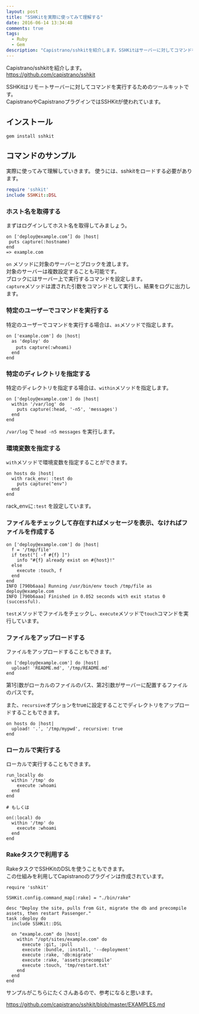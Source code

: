 ```yaml
---
layout: post
title: "SSHKitを実際に使ってみて理解する"
date: 2016-06-14 13:34:48
comments: true
tags: 
  - Ruby 
  - Gem
description: "Capistrano/sshkitを紹介します。SSHKitはサーバーに対してコマンドを実行するためのツールキットです。CapistranoやCapistranoプラグインではSSHKitが使われています。実際に使ってみて使い方を理解しましょう。"
---
```


Capistrano/sshkitを紹介します。  
https://github.com/capistrano/sshkit

SSHKitはリモートサーバーに対してコマンドを実行するためのツールキットです。  
CapistranoやCapistranoプラグインではSSHKitが使われています。

## インストール


```
gem install sshkit

```

## コマンドのサンプル

実際に使ってみて理解していきます。
使うには、sshkitをロードする必要があります。


```ruby
require 'sshkit'
include SSHKit::DSL

```

### ホスト名を取得する

まずはログインしてホスト名を取得してみましょう。


```
on ['deploy@example.com’] do |host|
 puts capture(:hostname)
end
=> example.com

```

`on` メソッドに対象のサーバーとブロックを渡します。  
対象のサーバーは複数設定することも可能です。  
ブロックにはサーバー上で実行するコマンドを設定します。  
`capture`メソッドは渡された引数をコマンドとして実行し、結果をログに出力します。

### 特定のユーザーでコマンドを実行する

特定のユーザーでコマンドを実行する場合は、`as`メソッドで指定します。


```
on ['example.com'] do |host|
  as 'deploy' do
  　puts capture(:whoami)
  end
end

```

### 特定のディレクトリを指定する

特定のディレクトリを指定する場合は、`within`メソッドを指定します。


```
on ['deploy@example.com'] do |host|
  within '/var/log' do
    puts capture(:head, '-n5', 'messages')
  end
end

```

`/var/log` で `head -n5 messages` を実行します。

### 環境変数を指定する

`with`メソッドで環境変数を指定することができます。


```
on hosts do |host|
  with rack_env: :test do
    puts capture("env")
  end
end

```

rack_envに`:test` を設定しています。

### ファイルをチェックして存在すればメッセージを表示、なければファイルを作成する


```
on ['deploy@example.com'] do |host|
  f = '/tmp/file'
  if test("[ -f #{f} ]")
    info "#{f} already exist on #{host}!"
  else
    execute :touch, f
  end
end
INFO [790b6aaa] Running /usr/bin/env touch /tmp/file as deploy@example.com
INFO [790b6aaa] Finished in 0.052 seconds with exit status 0 (successful).

```

`test`メソッドでファイルをチェックし、`execute`メソッドで`touch`コマンドを実行しています。

### ファイルをアップロードする

ファイルをアップロードすることもできます。


```
on ['deploy@example.com'] do |host|
  upload! 'README.md', '/tmp/README.md'
end

```

第1引数がローカルのファイルのパス、第2引数がサーバーに配置するファイルのパスです。

また、`recursive`オプションをtrueに設定することでディレクトリをアップロードすることもできます。


```
on hosts do |host|
  upload! '.', '/tmp/mypwd', recursive: true
end

```

### ローカルで実行する

ローカルで実行することもできます。


```
run_locally do
  within '/tmp' do
    execute :whoami
  end
end

# もしくは

on(:local) do
  within '/tmp' do
    execute :whoami
  end
end

```

### Rakeタスクで利用する

RakeタスクでSSHKitのDSLを使うこともできます。  
この仕組みを利用してCapistranoのプラグインは作成されています。


```
require 'sshkit'

SSHKit.config.command_map[:rake] = "./bin/rake"

desc "Deploy the site, pulls from Git, migrate the db and precompile assets, then restart Passenger."
task :deploy do
  include SSHKit::DSL

  on "example.com" do |host|
    within "/opt/sites/example.com" do
      execute :git, :pull
      execute :bundle, :install, '--deployment'
      execute :rake, 'db:migrate'
      execute :rake, 'assets:precompile'
      execute :touch, 'tmp/restart.txt'
    end
  end
end

```

サンプルがこちらにたくさんあるので、参考になると思います。

https://github.com/capistrano/sshkit/blob/master/EXAMPLES.md
